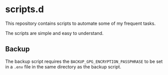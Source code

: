 # scripts.d

This repository contains scripts to automate some of my frequent tasks.

The scripts are simple and easy to understand.

## Backup

The backup script requires the `BACKUP_GPG_ENCRYPTION_PASSPHRASE` to be set in a `.env` file in the same directory as the backup script.
